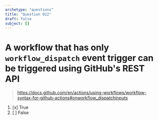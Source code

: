 ```yaml
---
archetype: "questions"
title: "Question 022"
draft: false
subject: []
---
```


# A workflow that has only `workflow_dispatch` event trigger can be triggered using GitHub's REST API
> https://docs.github.com/en/actions/using-workflows/workflow-syntax-for-github-actions#onworkflow_dispatchinputs
1. [x] True
1. [ ] False
